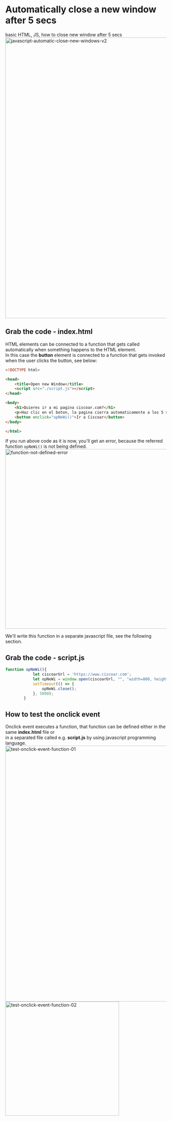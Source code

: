 # Automatically close a new window after 5 secs
basic HTML, JS, how to close new window after 5 secs
<img width="874" alt="javascript-automatic-close-new-windows-v2" src="https://github.com/danielurra/close-new-window-after-5-secs/assets/51704179/12f8e131-44cb-45e2-9cb5-252b0d5df59e"><br>

## Grab the code - index.html
HTML elements can be connected to a function that gets called automatically when something happens to the HTML element.<br>
In this case the **button** element is connected to a function that gets invoked when the user clicks the button, see below:<br>
```html
<!DOCTYPE html>

<head>
    <title>Open new Window</title>
    <script src="./script.js"></script>
</head>

<body>
    <h1>Quieres ir a mi pagina ciscoar.com?</h1>
    <p>Haz clic en el boton, la pagina cierra automaticamente a los 5 seg.</p>
    <button onclick="opNeWi()">Ir a Ciscoar</button>
</body>

</html>
```
If you run above code as it is now, you'll get an error, because the referred function `opNeWi()` is not being defined.<br>
<img width="559" alt="function-not-defined-error" src="https://github.com/danielurra/close-new-window-after-5-secs/assets/51704179/614f86d5-42dd-45d3-9aac-bbd85c0188f4"><br>

We'll write this function in a separate javascript file, see the following section.<br>
## Grab the code - script.js
```javascript
function opNeWi(){
            let ciscoarUrl = 'https://www.ciscoar.com';
            let opNeWi = window.open(ciscoarUrl, "", "width=800, height=400");
            setTimeout(() => {
                opNeWi.close();
            }, 5000);   
        }
```
## How to test the onclick event
Onclick event executes a function, that function can be defined either in the same **index.html** file or<br>
in a separated file called e.g. **script.js** by using javascript programming language.<br>
<img width="796" alt="test-onclick-event-function-01" src="https://github.com/danielurra/close-new-window-after-5-secs/assets/51704179/0e237632-e060-40ad-b6d4-e3b772fe0620"><br>
<img width="355" alt="test-onclick-event-function-02" src="https://github.com/danielurra/close-new-window-after-5-secs/assets/51704179/39031724-b314-4d13-8cc5-a8d3794f37ff"><br>


